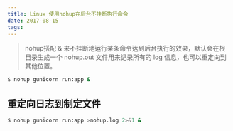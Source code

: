 ```yaml
---
title: Linux 使用nohup在后台不挂断执行命令
date: 2017-08-15
tags:
---
```


> nohup搭配 & 来不挂断地运行某条命令达到后台执行的效果，默认会在根目录生成一个 nohup.out 文件用来记录所有的 log 信息，也可以重定向到其他位置。

```bash
$ nohup gunicorn run:app &
```
## 重定向日志到制定文件
```bash
$ nohup gunicorn run:app >nohup.log 2>&1 & 
```